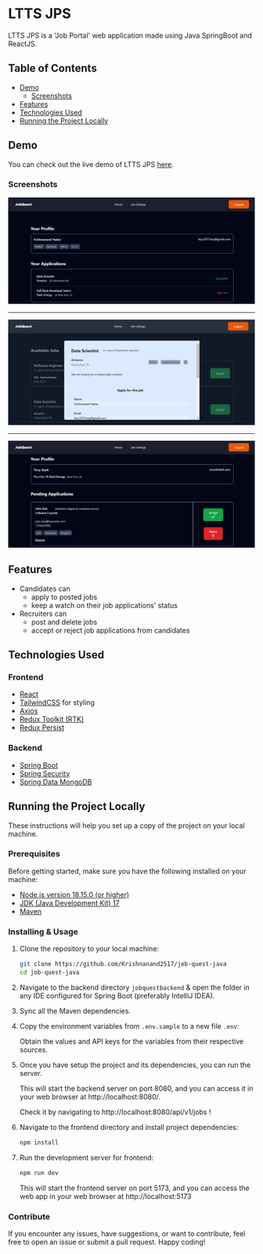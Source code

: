 # LTTS JPS

LTTS JPS is a 'Job Portal' web application made using Java SpringBoot and ReactJS.

## Table of Contents

- [Demo](#demo)
  - [Screenshots](#screenshots)
- [Features](#features)
- [Technologies Used](#technologies-used)
- [Running the Project Locally](#running-the-project-locally)

## Demo

You can check out the live demo of LTTS JPS [here](http://localhost:5173/).

### Screenshots

![](ReadmeImgs/screen-1.png)

---

![](ReadmeImgs/screen-2.png)

---

![](ReadmeImgs/screen-3.png)

## Features

- Candidates can
  - apply to posted jobs
  - keep a watch on their job applications' status
- Recruiters can
  - post and delete jobs
  - accept or reject job applications from candidates

## Technologies Used

### Frontend

- [React](https://react.dev/)
- [TailwindCSS](https://tailwindcss.com/) for styling
- [Axios](https://axios-http.com/docs/intro)
- [Redux Toolkit (RTK)](https://redux-toolkit.js.org/)
- [Redux Persist](https://redux-toolkit.js.org/rtk-query/usage/persistence-and-rehydration)

### Backend

- [Spring Boot](https://spring.io/projects/spring-boot)
- [Spring Security](https://spring.io/projects/spring-security)
- [Spring Data MongoDB](https://spring.io/projects/spring-data-mongodb)

## Running the Project Locally

These instructions will help you set up a copy of the project on your local machine.

### Prerequisites

Before getting started, make sure you have the following installed on your machine:

- [Node.js version 18.15.0 (or higher)](https://nodejs.org)
- [JDK (Java Development Kit) 17](https://www.oracle.com/in/java/technologies/downloads/#java17)
- [Maven](https://maven.apache.org/download.cgi)

### Installing & Usage

1. Clone the repository to your local machine:

   ```bash
   git clone https://github.com/Krishnanand2517/job-quest-java
   cd job-quest-java
   ```

1. Navigate to the backend directory `jobquestbackend` & open the folder in any IDE configured for Spring Boot (preferably IntelliJ IDEA).

1. Sync all the Maven dependencies.

1. Copy the environment variables from `.env.sample` to a new file `.env`:

   Obtain the values and API keys for the variables from their respective sources.

1. Once you have setup the project and its dependencies, you can run the server.

   This will start the backend server on port 8080, and you can access it in your web browser at http://localhost:8080/.

   Check it by navigating to http://localhost:8080/api/v1/jobs !

1. Navigate to the frontend directory and install project dependencies:

   ```bash
   npm install
   ```

1. Run the development server for frontend:

   ```bash
   npm run dev
   ```

   This will start the frontend server on port 5173, and you can access the web app in your web browser at http://localhost:5173

### Contribute

If you encounter any issues, have suggestions, or want to contribute, feel free to open an issue or submit a pull request. Happy coding!
